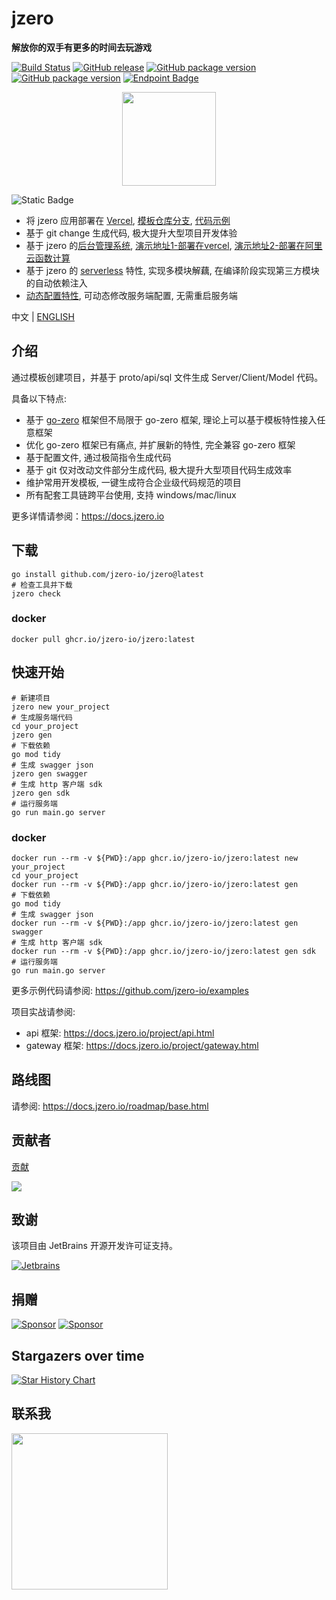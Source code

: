 # jzero

**解放你的双手有更多的时间去玩游戏**

[![Build Status](https://img.shields.io/github/actions/workflow/status/jzero-io/jzero/ci.yaml?branch=main&label=jzero-ci&logo=github&style=flat-square)](https://github.com/jzero-io/jzero/actions?query=workflow%3Ajzero-ci)
[![GitHub release](https://img.shields.io/github/release/jzero-io/jzero.svg?style=flat-square)](https://github.com/jzero-io/jzero/releases/latest)
[![GitHub package version](https://img.shields.io/github/v/release/jzero-io/jzero?include_prereleases&sort=semver&label=Docker%20Image%20version)](https://github.com/jzero-io/jzero/pkgs/container/jzero)
[![GitHub package version](https://img.shields.io/github/v/release/jzero-io/jzero-action?include_prereleases&sort=semver&label=Jzero%20Action%20Version)](https://github.com/marketplace/actions/jzero-action)
[![Endpoint Badge](https://img.shields.io/endpoint?url=https%3A%2F%2Fvercel.jaronnie.com%2Fapi%2Fv1%2Fshields%2Fgithub%2Fjzero-io%2Fjzero%2Fpkgs%2Fcontainer%2Fjzero%2Fdownloads&label=image%20pulls)](https://vercel.jaronnie.com/api/v1/shields/github/jzero-io/jzero/pkgs/container/jzero/downloads)

<p align="center">
<img align="center" width="150px" src="https://oss.jaronnie.com/jzero.jpg">
</p>

![Static Badge](https://img.shields.io/badge/Latest_New_Feature-blue?style=for-the-badge)

* 将 jzero 应用部署在 [Vercel](https://vercel.com), [模板仓库分支](https://github.com/jzero-io/templates/tree/api-vercel), [代码示例](https://github.com/jaronnie/go-serverless-vercel)
* 基于 git change 生成代码, 极大提升大型项目开发体验
* 基于 jzero 的[后台管理系统](https://github.com/jzero-io/jzero-admin), [演示地址1-部署在vercel](https://admin.jzero.io), [演示地址2-部署在阿里云函数计算](https://jzero-admin.jaronnie.com)
* 基于 jzero 的 [serverless](https://docs.jzero.io/guide/serverless.html) 特性, 实现多模块解藕, 在编译阶段实现第三方模块的自动依赖注入
* [动态配置特性](https://docs.jzero.io/guide/config/dynamic_conf.html), 可动态修改服务端配置, 无需重启服务端

中文 | [ENGLISH](README-EN.md)

## 介绍

通过模板创建项目，并基于 proto/api/sql 文件生成 Server/Client/Model 代码。

具备以下特点:
* 基于 [go-zero](https://go-zero.dev) 框架但不局限于 go-zero 框架, 理论上可以基于模板特性接入任意框架
* 优化 go-zero 框架已有痛点, 并扩展新的特性, 完全兼容 go-zero 框架
* 基于配置文件, 通过极简指令生成代码
* 基于 git 仅对改动文件部分生成代码, 极大提升大型项目代码生成效率
* 维护常用开发模板, 一键生成符合企业级代码规范的项目
* 所有配套工具链跨平台使用, 支持 windows/mac/linux

更多详情请参阅：https://docs.jzero.io

## 下载

```shell
go install github.com/jzero-io/jzero@latest
# 检查工具并下载
jzero check
```

### docker

```shell
docker pull ghcr.io/jzero-io/jzero:latest
```

## 快速开始

```shell
# 新建项目
jzero new your_project
# 生成服务端代码
cd your_project
jzero gen
# 下载依赖
go mod tidy
# 生成 swagger json
jzero gen swagger
# 生成 http 客户端 sdk
jzero gen sdk
# 运行服务端
go run main.go server
```

### docker

```shell
docker run --rm -v ${PWD}:/app ghcr.io/jzero-io/jzero:latest new your_project
cd your_project
docker run --rm -v ${PWD}:/app ghcr.io/jzero-io/jzero:latest gen
# 下载依赖
go mod tidy
# 生成 swagger json
docker run --rm -v ${PWD}:/app ghcr.io/jzero-io/jzero:latest gen swagger
# 生成 http 客户端 sdk
docker run --rm -v ${PWD}:/app ghcr.io/jzero-io/jzero:latest gen sdk
# 运行服务端
go run main.go server
```

更多示例代码请参阅: https://github.com/jzero-io/examples

项目实战请参阅:
* api 框架: https://docs.jzero.io/project/api.html
* gateway 框架: https://docs.jzero.io/project/gateway.html

## 路线图

请参阅: https://docs.jzero.io/roadmap/base.html

## 贡献者

[贡献](https://docs.jzero.io/guide/contribute.html)

<div>
  <a href="https://github.com/jzero-io/jzero/graphs/contributors">
    <img src="https://contrib.rocks/image?repo=jzero-io/jzero" />
  </a>
</div>

## 致谢

该项目由 JetBrains 开源开发许可证支持。

[![Jetbrains](https://resources.jetbrains.com/storage/products/company/brand/logos/jb_beam.svg)](https://www.jetbrains.com/?from=jzero)

## 捐赠

[![Sponsor](https://img.shields.io/badge/Sponsor-%E2%9D%A4-red?label=Sponsor-WePay)](https://oss.jaronnie.com/2021723027876_.pic.jpg)
[![Sponsor](https://img.shields.io/badge/Sponsor-%E2%9D%A4-red?label=Sponsor-AliPay)](https://oss.jaronnie.com/2031723027877_.pic.jpg)

## Stargazers over time

[![Star History Chart](https://api.star-history.com/svg?repos=jzero-io/jzero&type=Date)](https://star-history.com/#jzero-io/jzero&Date)

## 联系我

<p align="center">
<img align="left" width="250px" height="250px" src="https://oss.jaronnie.com/weixin2.jpg">
</p>
